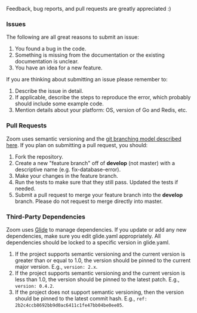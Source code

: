 Feedback, bug reports, and pull requests are greatly appreciated :)

### Issues

The following are all great reasons to submit an issue:

1. You found a bug in the code.
2. Something is missing from the documentation or the existing documentation is unclear.
3. You have an idea for a new feature.

If you are thinking about submitting an issue please remember to:

1. Describe the issue in detail.
2. If applicable, describe the steps to reproduce the error, which probably should include some example code.
3. Mention details about your platform: OS, version of Go and Redis, etc.

### Pull Requests

Zoom uses semantic versioning and the [git branching model described here](http://nvie.com/posts/a-successful-git-branching-model/).
If you plan on submitting a pull request, you should:

1. Fork the repository.
2. Create a new "feature branch" off of **develop** (not master) with a descriptive name (e.g. fix-database-error).
3. Make your changes in the feature branch.
4. Run the tests to make sure that they still pass. Updated the tests if needed.
5. Submit a pull request to merge your feature branch into the **develop** branch. Please do not request to merge directly into master.

### Third-Party Dependencies

Zoom uses [Glide](https://github.com/Masterminds/glide) to manage dependencies.
If you update or add any new dependencies, make sure you edit glide.yaml
appropriately. All dependencies should be locked to a specific version in
glide.yaml.

1. If the project supports semantic versioning and the current version is
   greater than or equal to 1.0, the version should be pinned to the current
   major version. E.g., `version: 2.x`.
2. If the project supports semantic versioning and the current version is less
	than 1.0, the version should be pinned to the latest patch. E.g.,
	`version: 0.4.2`.
3. If the project does not support semantic versioning, then the version should
   be pinned to the latest commit hash. E.g.,
   `ref: 2b2c4ccb8692bb9d0ac6411c1fe47bb04be0ee05`.
